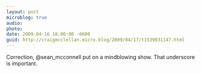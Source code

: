 ```yaml
---
layout: post
microblog: true
audio: 
photo: 
date: 2009-04-16 18:00:00 -0600
guid: http://craigmcclellan.micro.blog/2009/04/17/t1539831147.html
---
```

Correction, @sean_mcconnell put on a mindblowing show. That underscore is important.
